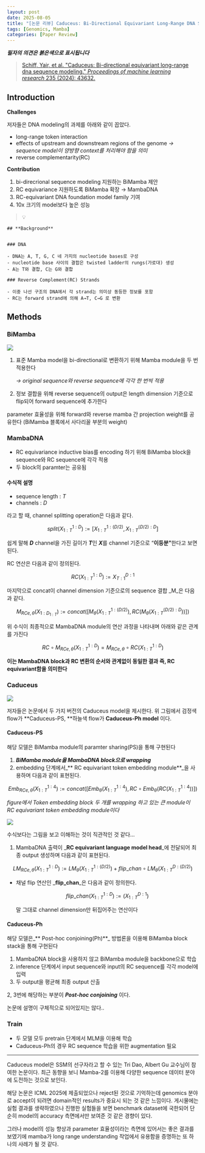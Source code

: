 ```yaml
---
layout: post
date: 2025-08-05
title: "[논문 리뷰] Caduceus: Bi-Directional Equivariant Long-Range DNA Sequence Modeling"
tags: [Genomics, Mamba]
categories: [Paper Review]
---
```


<span class="notion-red">_**필자의 의견은 붉은색으로 표시됩니다**_</span>


> [Schiff, Yair, et al. "Caduceus: Bi-directional equivariant long-range dna sequence modeling." ](https://pmc.ncbi.nlm.nih.gov/articles/PMC12189541/)[_Proceedings of machine learning research_](https://pmc.ncbi.nlm.nih.gov/articles/PMC12189541/)[ 235 (2024): 43632.](https://pmc.ncbi.nlm.nih.gov/articles/PMC12189541/)



## Introduction


**Challenges**


저자들은 DNA modeling의 과제를 아래와 같이 꼽았다.

- long-range token interaction
- effects of upstream and downstream regions of the genome 
_→ sequence model이 양방향 context를 처리해야 함을 의미_
- reverse complementarity(RC)

**Contribution**

1. bi-direcrional sequence modeling 지원하는 BiMamba 제안
1. RC equivariance 지원하도록 BiMamba 확장 → MambaDNA
1. RC-equivariant DNA foundation model family 기여
1. 10x 크기의 model보다 높은 성능

> 💡 


	## **Background**


	### DNA

	- DNA는 A, T, G, C 네 가지의 nucleotide bases로 구성
	- nucleotide base 사이의 결합은 twisted ladder의 rungs(가로대) 생성
	- A는 T와 결합, C는 G와 결합

	### Reverse Complement(RC) Strands

	- 이중 나선 구조의 DNA에서 각 strand는 의미상 동등한 정보를 포함
	- RC는 forward strand에 의해 A→T, C→G 로 변환


## Methods



### BiMamba


![](https://prod-files-secure.s3.us-west-2.amazonaws.com/542b861c-36a8-4051-84e5-8804b6728dba/2c247d59-7815-4980-99f0-8f0d21f445a7/image.png?X-Amz-Algorithm=AWS4-HMAC-SHA256&X-Amz-Content-Sha256=UNSIGNED-PAYLOAD&X-Amz-Credential=ASIAZI2LB466U4GKG6O3%2F20250928%2Fus-west-2%2Fs3%2Faws4_request&X-Amz-Date=20250928T140121Z&X-Amz-Expires=3600&X-Amz-Security-Token=IQoJb3JpZ2luX2VjEDYaCXVzLXdlc3QtMiJHMEUCIQD%2F%2FygstAVKyynO2IB41gSgcjmPTPfyklAmmd0QYdNuJwIgLJbHXw692ZUUX6agqdwXq9jCxkZZwd%2FpfxtjywJjOsYqiAQIv%2F%2F%2F%2F%2F%2F%2F%2F%2F%2F%2FARAAGgw2Mzc0MjMxODM4MDUiDFS68WNnuBpqbcS%2FNSrcA0KMCyAXm921VgeRtK6XaPe2C0UtvSkm%2FTy0a1bVDGBjvwAm7VQB7r7k3Nq3BGkyW3Z687ThzTYBAC2obU8gPdi%2BgRCx5hq4JBmNeijZio9aEquDSbd%2F1IG%2ByAT2K6bYeUws7a0lW2pDFjOp4L%2BvDINl5k8RR7dnQtzIGr7MIgCQb%2F4SgT5v1GQek%2BhDKLIBtVoE%2BW1iWRoug2TKmcoAJBrwyxuOhPwHv%2FrGl9uPJebcZuLmy5QAFcf0pJeQVHSr%2FVxD03m3SH3Aqdgwq%2BYsCJGQsGe8gRugE%2BvD%2Btw%2F3hlu6qxRDdhMBn6YrhAFsvJ4ozR1UW9WYiHH%2FWFHIY2TGuN7eAG2f2MFbaTcJYtDbNt1kXqUZJUtnkv77xlNhvan13ovNfGfPdpBDYITRqlGV42at9EzPxKU4%2BMMtokQEgSlPPJ3ow3nFGlXVmKcrSSbVetyhAI9IGXPGe7HXhq4HjijExdWqk28gidQoKRr7CH7%2FE%2FErFEq%2BdnhwSfz5iOIE4zxvR2j7NLUhpsn%2FjF2rN9AzxbkIAEUOd8ohne7ls3CsmNLINPaSl4OcaPFR2KDQ8xqK6cVOQpM2HYgjIjIKMfKM9fiQSaqIp7PhxYncdFSwFVN0hYNldSgGXZPMPDv5MYGOqUBiQj5GH1%2BNY%2B74n37NXD0udYwr4PcvwR1EhK4pUhN10%2BfNokKpuc7Wwqg4fsKPDHdDxeRPFoBfEWaihG9QpKeNJ01tDpe9VIpWZLtssCEfWPKg5UekN3VcKPs1tco19%2F8k3HJG6U2QJIG4Yfl%2BfX8vyIixD8PBNrjPyQbQGmF%2FXnv3G%2Fl2wXOAZS52wZpuKjdh%2B%2Bgodns245xJ6m14bGV8bO0Lr5K&X-Amz-Signature=834bd4330996401011fca20176264a7fd703eeb2cb49863233924db836c27613&X-Amz-SignedHeaders=host&x-amz-checksum-mode=ENABLED&x-id=GetObject)

1. 표준 Mamba model을 bi-directional로 변환하기 위해 Mamba module을 두 번 적용한다

	_→ original sequence와 reverse sequence에 각각 한 번씩 적용_

1. 정보 결합을 위해 reverse sequence의 output은 length dimension 기준으로 flip되어 forward sequence에 추가한다

parameter 효율성을 위해 forward와 reverse mamba 간 projection weight를 공유한다 (BiMamba 블록에서 사다리꼴 부분의 weight)



### MambaDNA

- RC equivariance inductive bias를 encoding 하기 위해 BiMamba block을 sequence와 RC sequence에 각각 적용
- 두 block의 paramter는 공유됨


#### 수식적 설명

- sequence length : _T_
- channels : _D_

라고 할 때,  channel splitting operation은 다음과 같다.


$$
split(X^{1:D}_{1:T}):=[X^{1:(D/2)}_{1:T},X^{(D/2):D}_{1:T}]
$$


<span class="notion-red">쉽게 말해 </span><span class="notion-red">_**D**_</span><span class="notion-red"> channel을 가진 길이가 </span><span class="notion-red">_**T**_</span><span class="notion-red">인 </span><span class="notion-red">_**X**_</span><span class="notion-red">를 channel 기준으로 “</span><span class="notion-red">**이등분”**</span><span class="notion-red">한다고 보면 된다.</span>


RC 연산은 다음과 같이 정의된다.


$$
RC(X^{1:D}_{1:T}):=X^{D:1}_{T:1}
$$


마지막으로 concat이 channel dimension 기준으로의 sequence 결합 _M_은 다음과 같다.


$$
M_{RCe,\theta}(X_{1:D_{1:T}}):=concat([M_{\theta}(X^{1:(D/2)}_{1:T}),RC(M_{\theta}(X^{(D/2):D}_{1:T}))])
$$


위 수식이 최종적으로 MambaDNA module의 연산 과정을 나타내며 아래와 같은 관계를 가진다


$$
RC\circ M_{RCe,\theta}(X^{1:D}_{1:T}) = M_{RCe,\theta} \circ RC(X^{1:D}_{1:T})
$$


**이는 MambaDNA block과 RC 변환의 순서와 관계없이 동일한 결과 즉, RC equivariant함을 의미한다**



### Caduceus


![](https://prod-files-secure.s3.us-west-2.amazonaws.com/542b861c-36a8-4051-84e5-8804b6728dba/f94a60d7-8145-473b-aef9-7c68d3ec604a/image.png?X-Amz-Algorithm=AWS4-HMAC-SHA256&X-Amz-Content-Sha256=UNSIGNED-PAYLOAD&X-Amz-Credential=ASIAZI2LB466U4GKG6O3%2F20250928%2Fus-west-2%2Fs3%2Faws4_request&X-Amz-Date=20250928T140121Z&X-Amz-Expires=3600&X-Amz-Security-Token=IQoJb3JpZ2luX2VjEDYaCXVzLXdlc3QtMiJHMEUCIQD%2F%2FygstAVKyynO2IB41gSgcjmPTPfyklAmmd0QYdNuJwIgLJbHXw692ZUUX6agqdwXq9jCxkZZwd%2FpfxtjywJjOsYqiAQIv%2F%2F%2F%2F%2F%2F%2F%2F%2F%2F%2FARAAGgw2Mzc0MjMxODM4MDUiDFS68WNnuBpqbcS%2FNSrcA0KMCyAXm921VgeRtK6XaPe2C0UtvSkm%2FTy0a1bVDGBjvwAm7VQB7r7k3Nq3BGkyW3Z687ThzTYBAC2obU8gPdi%2BgRCx5hq4JBmNeijZio9aEquDSbd%2F1IG%2ByAT2K6bYeUws7a0lW2pDFjOp4L%2BvDINl5k8RR7dnQtzIGr7MIgCQb%2F4SgT5v1GQek%2BhDKLIBtVoE%2BW1iWRoug2TKmcoAJBrwyxuOhPwHv%2FrGl9uPJebcZuLmy5QAFcf0pJeQVHSr%2FVxD03m3SH3Aqdgwq%2BYsCJGQsGe8gRugE%2BvD%2Btw%2F3hlu6qxRDdhMBn6YrhAFsvJ4ozR1UW9WYiHH%2FWFHIY2TGuN7eAG2f2MFbaTcJYtDbNt1kXqUZJUtnkv77xlNhvan13ovNfGfPdpBDYITRqlGV42at9EzPxKU4%2BMMtokQEgSlPPJ3ow3nFGlXVmKcrSSbVetyhAI9IGXPGe7HXhq4HjijExdWqk28gidQoKRr7CH7%2FE%2FErFEq%2BdnhwSfz5iOIE4zxvR2j7NLUhpsn%2FjF2rN9AzxbkIAEUOd8ohne7ls3CsmNLINPaSl4OcaPFR2KDQ8xqK6cVOQpM2HYgjIjIKMfKM9fiQSaqIp7PhxYncdFSwFVN0hYNldSgGXZPMPDv5MYGOqUBiQj5GH1%2BNY%2B74n37NXD0udYwr4PcvwR1EhK4pUhN10%2BfNokKpuc7Wwqg4fsKPDHdDxeRPFoBfEWaihG9QpKeNJ01tDpe9VIpWZLtssCEfWPKg5UekN3VcKPs1tco19%2F8k3HJG6U2QJIG4Yfl%2BfX8vyIixD8PBNrjPyQbQGmF%2FXnv3G%2Fl2wXOAZS52wZpuKjdh%2B%2Bgodns245xJ6m14bGV8bO0Lr5K&X-Amz-Signature=6c2a72cfeb642a32b74836d3d45b63a326ff53654f2b0aa7bdaa8a21b23b6748&X-Amz-SignedHeaders=host&x-amz-checksum-mode=ENABLED&x-id=GetObject)


저자들은 논문에서 두 가지 버전의 Caduceus model을 제시한다. 위 그림에서 검정색 flow가 **Caduceus-PS, **하늘색 flow가 **Caduceus-Ph model** 이다.



#### Caduceus-PS


해당 모델은 BiMamba module의 paramter sharing(PS)을 통해 구현된다

1. _**BiMamba module을 MambaDNA block으로 wrapping**_
1. embedding 단계에서_** RC equivariant token embedding module**_을 사용하며 다음과 같이 표현된다.

$$
Emb_{RCe,\theta}(X^{1:4}_{1:T}):=concat([Emb_{\theta}(X^{1:4}_{1:T}),RC \circ Emb_{\theta}(RC(X^{1:4}_{1:T}))])
$$


_figure에서 Token embedding block 두 개를 wrapping 하고 있는 큰 module이 RC equivariant token embedding module이다_


![](https://prod-files-secure.s3.us-west-2.amazonaws.com/542b861c-36a8-4051-84e5-8804b6728dba/b175e4da-71eb-4e91-8c23-a06dabe673c9/image.png?X-Amz-Algorithm=AWS4-HMAC-SHA256&X-Amz-Content-Sha256=UNSIGNED-PAYLOAD&X-Amz-Credential=ASIAZI2LB466U4GKG6O3%2F20250928%2Fus-west-2%2Fs3%2Faws4_request&X-Amz-Date=20250928T140121Z&X-Amz-Expires=3600&X-Amz-Security-Token=IQoJb3JpZ2luX2VjEDYaCXVzLXdlc3QtMiJHMEUCIQD%2F%2FygstAVKyynO2IB41gSgcjmPTPfyklAmmd0QYdNuJwIgLJbHXw692ZUUX6agqdwXq9jCxkZZwd%2FpfxtjywJjOsYqiAQIv%2F%2F%2F%2F%2F%2F%2F%2F%2F%2F%2FARAAGgw2Mzc0MjMxODM4MDUiDFS68WNnuBpqbcS%2FNSrcA0KMCyAXm921VgeRtK6XaPe2C0UtvSkm%2FTy0a1bVDGBjvwAm7VQB7r7k3Nq3BGkyW3Z687ThzTYBAC2obU8gPdi%2BgRCx5hq4JBmNeijZio9aEquDSbd%2F1IG%2ByAT2K6bYeUws7a0lW2pDFjOp4L%2BvDINl5k8RR7dnQtzIGr7MIgCQb%2F4SgT5v1GQek%2BhDKLIBtVoE%2BW1iWRoug2TKmcoAJBrwyxuOhPwHv%2FrGl9uPJebcZuLmy5QAFcf0pJeQVHSr%2FVxD03m3SH3Aqdgwq%2BYsCJGQsGe8gRugE%2BvD%2Btw%2F3hlu6qxRDdhMBn6YrhAFsvJ4ozR1UW9WYiHH%2FWFHIY2TGuN7eAG2f2MFbaTcJYtDbNt1kXqUZJUtnkv77xlNhvan13ovNfGfPdpBDYITRqlGV42at9EzPxKU4%2BMMtokQEgSlPPJ3ow3nFGlXVmKcrSSbVetyhAI9IGXPGe7HXhq4HjijExdWqk28gidQoKRr7CH7%2FE%2FErFEq%2BdnhwSfz5iOIE4zxvR2j7NLUhpsn%2FjF2rN9AzxbkIAEUOd8ohne7ls3CsmNLINPaSl4OcaPFR2KDQ8xqK6cVOQpM2HYgjIjIKMfKM9fiQSaqIp7PhxYncdFSwFVN0hYNldSgGXZPMPDv5MYGOqUBiQj5GH1%2BNY%2B74n37NXD0udYwr4PcvwR1EhK4pUhN10%2BfNokKpuc7Wwqg4fsKPDHdDxeRPFoBfEWaihG9QpKeNJ01tDpe9VIpWZLtssCEfWPKg5UekN3VcKPs1tco19%2F8k3HJG6U2QJIG4Yfl%2BfX8vyIixD8PBNrjPyQbQGmF%2FXnv3G%2Fl2wXOAZS52wZpuKjdh%2B%2Bgodns245xJ6m14bGV8bO0Lr5K&X-Amz-Signature=7fb17722873da962e8b5e146f77ab64c578d6c901b13cfd6e8505dac8219c734&X-Amz-SignedHeaders=host&x-amz-checksum-mode=ENABLED&x-id=GetObject)


<span class="notion-red">수식보다는 그림을 보고 이해하는 것이 직관적인 것 같다…</span>

1. MambaDNA 출력이 _**RC equivariant language model head**_에 전달되어 최종 output 생성하며 다음과 같이 표현된다.

$$
LM_{RCe,\theta}(X^{1:D}_{1:T}):= LM_{\theta}(X^{1:(D/2)}_{1:T})+flip\_chan\circ LM_{\theta}(X^{D:(D/2)}_{1:T})
$$

- 채널 flip 연산인 _**flip\_chan**_은 다음과 같이 정의한다.

	$$
	flip\_chan(X^{1:D}_{1:T}):=(X^{D:1}_{1:T})
	$$


	말 그대로 channel dimension만 뒤집어주는 연산이다



#### Caduceus-Ph


해당 모델은_** Post-hoc conjoining(Ph)**_ 방법론을 이용해 BiMamba block stack을 통해 구현된다

1. MambaDNA block을 사용하지 않고 BiMamba module을 backbone으로 학습
1. inference 단계에서 input sequence와 input의 RC sequence를 각각 model에 입력
1. 두 output을 평균해 최종 output 산출

2, 3번에 해당하는 부분이 _**Post-hoc conjoining**_ 이다.


<span class="notion-red">논문에 설명이 구체적으로 되어있지는 않다..</span>



### Train

- 두 모델 모두 pretrain 단계에서 MLM을 이용해 학습
- Caduceus-Ph의 경우 RC sequence 학습을 위한 augmentation 필요

---


<span class="notion-red">Caduceus model은 SSM의 선구자라고 할 수 있는 Tri Dao, Albert Gu 교수님이 참여한 논문이다. 최근 동향을 보니 Mamba-2를 이용해 다양한 sequence 데이터 분야에 도전하는 것으로 보인다.</span>


<span class="notion-red">해당 논문은 ICML 2025에 제출되었으나 reject된 것으로 기억하는데 genomics 분야로 accept이 되려면 domain적인 results가 중요시 되는 것 같은 느낌이다. 게시물에는 실험 결과를 생략하였으나 진행한 실험들을 보면 benchmark dataset에 국한되어 단순히 model의 accuracy 측면에서만 보여준 것 같은 경향이 있다.</span>


<span class="notion-red">그러나 model의 성능 향상과 parameter 효율성이라는 측면에 있어서는 좋은 결과를 보였기에 mamba가 long range understanding 작업에서 유용함을 증명하는 또 하나의 사례가 될 것 같다.</span>

